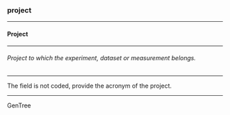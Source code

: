 ### project



------
#### Project



------
###### Project to which the experiment, dataset or measurement belongs.



------
The field is not coded, provide the acronym of the project.



------
GenTree